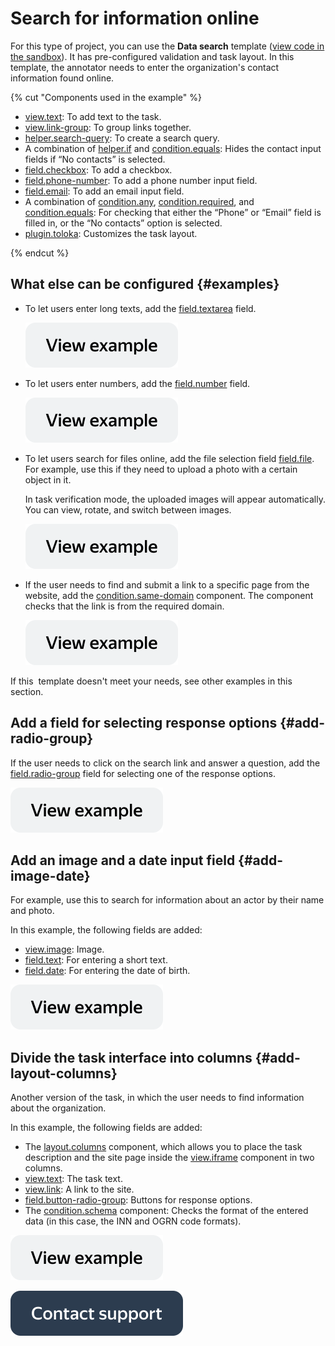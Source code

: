 # Search for information online

For this type of project, you can use the **Data search** template ([view code in the sandbox](https://clck.ru/USPmt)). It has pre-configured validation and task layout. In this template, the annotator needs to enter the organization's contact information found online.

{% cut "Components used in the example" %}

- [view.text](../reference/view.text.md): To add text to the task.
- [view.link-group](../reference/view.link-group.md): To group links together.
- [helper.search-query](../reference/helper.search-query.md): To create a search query.
- A combination of [helper.if](../reference/helper.if.md) and [condition.equals](../reference/condition.equals.md): Hides the contact input fields if “No contacts” is selected.
- [field.checkbox](../reference/field.checkbox.md): To add a checkbox.
- [field.phone-number](../reference/field.phone-number.md): To add a phone number input field.
- [field.email](../reference/field.email.md): To add an email input field.
- A combination of [condition.any](../reference/condition.any.md), [condition.required](../reference/condition.required.md), and [condition.equals](../reference/condition.equals.md): For checking that either the “Phone” or “Email” field is filled in, or the “No contacts” option is selected.
- [plugin.toloka](../reference/plugin.toloka.md): Customizes the task layout.

{% endcut %}

## What else can be configured {#examples}

- To let users enter long texts, add the [field.textarea](../reference/field.textarea.md) field.

  [![image](../_images/buttons/view-example.svg)](https://clck.ru/VQAkj)
  
- To let users enter numbers, add the [field.number](../reference/field.number.md) field.

  [![image](../_images/buttons/view-example.svg)](https://clck.ru/VQDQS)
  
- To let users search for files online, add the file selection field [field.file](../reference/field.file.md). For example, use this if they need to upload a photo with a certain object in it.

    In task verification mode, the uploaded images will appear automatically. You can view, rotate, and switch between images.

  [![image](../_images/buttons/view-example.svg)](https://clck.ru/VQBXF)
  
- If the user needs to find and submit a link to a specific page from the website, add the [condition.same-domain](../reference/condition.same-domain.md) component. The component checks that the link is from the required domain.

  [![image](../_images/buttons/view-example.svg)](https://clck.ru/VQBm5)

If this  template doesn't meet your needs, see other examples in this section.


## Add a field for selecting response options {#add-radio-group}

If the user needs to click on the search link and answer a question, add the [field.radio-group](../reference/field.radio-group.md) field for selecting one of the response options.

  [![image](../_images/buttons/view-example.svg)](https://clck.ru/TtSs6)

## Add an image and a date input field {#add-image-date}

For example, use this to search for information about an actor by their name and photo.

In this example, the following fields are added:

- [view.image](../reference/view.image.md): Image.
- [field.text](../reference/field.text.md): For entering a short text.
- [field.date](../reference/field.date.md): For entering the date of birth.

[![image](../_images/buttons/view-example.svg)](https://clck.ru/VQCAT)

## Divide the task interface into columns {#add-layout-columns}

Another version of the task, in which the user needs to find information about the organization.

In this example, the following fields are added:

- The [layout.columns](../reference/layout.columns.md) component, which allows you to place the task description and the site page inside the [view.iframe](../reference/view.iframe.md) component in two columns.
- [view.text](../reference/view.text.md): The task text.
- [view.link](../reference/view.link.md): A link to the site.
- [field.button-radio-group](../reference/field.button-radio-group.md): Buttons for response options.
- The [condition.schema](../reference/condition.schema.md) component: Checks the format of the entered data (in this case, the INN and OGRN code formats).

[![image](../_images/buttons/view-example.svg)](https://clck.ru/VQCUZ)

[![image](../_images/buttons/contact-support.svg)](../concepts/support.md)
